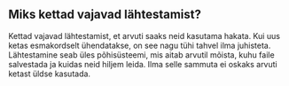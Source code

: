 ## Miks kettad vajavad lähtestamist?

Kettad vajavad lähtestamist, et arvuti saaks neid kasutama hakata. Kui uus ketas esmakordselt ühendatakse, on see nagu tühi tahvel ilma juhisteta. Lähtestamine seab üles põhisüsteemi, mis aitab arvutil mõista, kuhu faile salvestada ja kuidas neid hiljem leida. Ilma selle sammuta ei oskaks arvuti ketast üldse kasutada.
